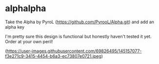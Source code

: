 # alphalpha
Take the Alpha by PyroL (https://github.com/PyrooL/Alpha.git) and add an alpha key

I'm pretty sure this design is functional but honestly haven't tested it yet. Order at your own peril!

(https://user-images.githubusercontent.com/69826495/145157077-f3e271c9-3415-4454-b6a3-ec73807e0721.jpeg)
